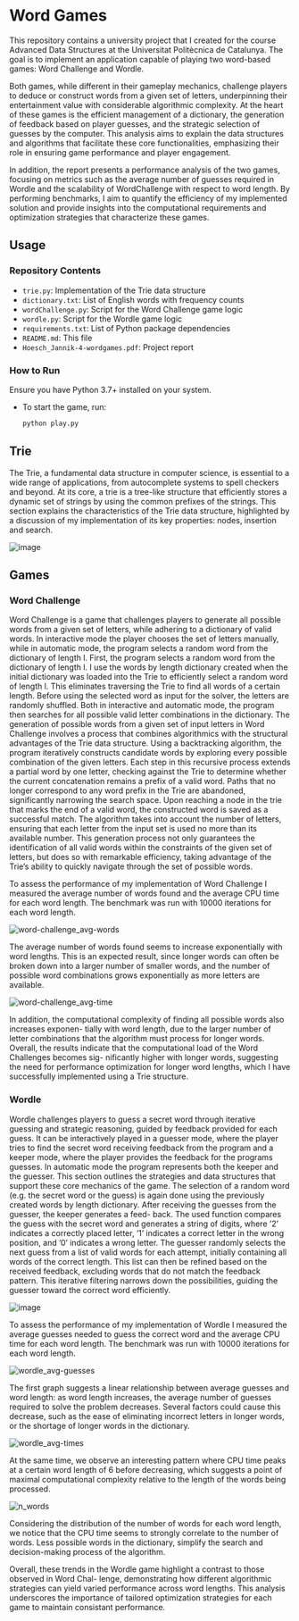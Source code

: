 # Word Games

This repository contains a university project that I created for the course Advanced Data Structures at the Universitat Politècnica de Catalunya. The goal is to implement an application capable of playing two word-based games: Word Challenge and Wordle. 

Both games, while different in their gameplay mechanics, challenge players to deduce or construct words from a given set of letters, underpinning their entertainment value with considerable algorithmic complexity. At the heart of these games is the efficient management of a dictionary, the generation of feedback based on player guesses, and the strategic selection of guesses by the computer. This analysis aims to explain the data structures and algorithms that facilitate these core functionalities, emphasizing their role in ensuring game performance and player engagement.

In addition, the report presents a performance analysis of the two games, focusing on metrics such as the average number of guesses required in Wordle and the scalability of WordChallenge with respect to word length. By performing benchmarks, I aim to quantify the efficiency of my implemented solution and provide insights into the computational requirements and optimization strategies that characterize these games.

## Usage
### Repository Contents
- `trie.py`: Implementation of the Trie data structure
- `dictionary.txt`: List of English words with frequency counts
- `wordChallenge.py`: Script for the Word Challenge game logic
- `wordle.py`: Script for the Wordle game logic
- `requirements.txt`: List of Python package dependencies
- `README.md`: This file
- `Hoesch_Jannik-4-wordgames.pdf`: Project report

### How to Run
Ensure you have Python 3.7+ installed on your system.

- To start the game, run:
    ```sh
    python play.py

## Trie
The Trie, a fundamental data structure in computer science, is essential to a wide range of applications, from autocomplete systems to spell checkers and beyond. At its core, a trie is a tree-like structure that efficiently stores a dynamic set of strings by using the common prefixes of the strings. This section explains the characteristics of the Trie data structure, highlighted by a discussion of my implementation of its key properties: nodes, insertion and search.

![image](https://github.com/user-attachments/assets/1c6d4a29-b1b9-4f63-8e4c-38b478a6dff7)


## Games
### Word Challenge
Word Challenge is a game that challenges players to generate all possible words from a given set of letters, while adhering to a dictionary of valid words.
In interactive mode the player chooses the set of letters manually, while in automatic mode, the program selects a random word from the dictionary of length l. First, the program selects a random word from the dictionary of length l. I use the words by length dictionary created when the initial dictionary was loaded into the Trie to efficiently select a random word of length l. This eliminates traversing the Trie to find all words of a certain length. Before using the selected word as input for the solver, the letters are randomly shuffled.
Both in interactive and automatic mode, the program then searches for all possible valid letter combinations in the dictionary. The generation of possible words from a given set of input letters in Word Challenge involves a process that combines algorithmics with the structural advantages of the Trie data structure. Using a backtracking algorithm, the program iteratively constructs candidate words by exploring every possible combination of the given letters. Each step in this recursive process extends a partial word by one letter, checking against the Trie to determine whether the current concatenation remains a prefix of a valid word. Paths that no longer correspond to any word prefix in the Trie are abandoned, significantly narrowing the search space. Upon reaching a node in the trie that marks the end of a valid word, the constructed word is saved as a successful match. The algorithm takes into account the number of letters, ensuring that each letter from the input set is used no more than its available number. This generation process not only guarantees the identification of all valid words within the constraints of the given set of letters, but does so with remarkable efficiency, taking advantage of the Trie’s ability to quickly navigate
through the set of possible words.

To assess the performance of my implementation of Word Challenge I measured the average number of words found and the average CPU time for each word length. The benchmark was run with 10000 iterations for each word length.

![word-challenge_avg-words](https://github.com/user-attachments/assets/c2c7a87f-6ba1-4e8b-b840-f3d827368ca1)

The average number of words found seems to increase exponentially with word lengths. This is an expected result, since longer words can often be broken down into a larger number of smaller words, and the number of possible word combinations grows exponentially as more letters are available.

![word-challenge_avg-time](https://github.com/user-attachments/assets/c248645f-c0d8-42fc-a690-abfd2b279b1b)

In addition, the computational complexity of finding all possible words also increases exponen- tially with word length, due to the larger number of letter combinations that the algorithm must process for longer words.
Overall, the results indicate that the computational load of the Word Challenges becomes sig- nificantly higher with longer words, suggesting the need for performance optimization for longer word lengths, which I have successfully implemented using a Trie structure.

### Wordle
Wordle challenges players to guess a secret word through iterative guessing and strategic reasoning, guided by feedback provided for each guess. It can be interactively played in a guesser mode, where the player tries to find the secret word receiving feedback from the program and a keeper mode, where the player provides the feedback for the programs guesses. In automatic mode the program represents both the keeper and the guesser. This section outlines the strategies and data structures that support these core mechanics of the game.
The selection of a random word (e.g. the secret word or the guess) is again done using the previously created words by length dictionary.
After receiving the guesses from the guesser, the keeper generates a feed- back. The used function compares the guess with the secret word and generates a string of digits, where ’2’ indicates a correctly placed letter, ’1’ indicates a correct letter in the wrong position, and ’0’ indicates a wrong letter.
The guesser randomly selects the next guess from a list of valid words for each attempt, initially containing all words of the correct length. This list can then be refined based on the received feedback, excluding words that do not match the feedback pattern. This iterative filtering narrows down the possibilities, guiding the guesser toward the correct word efficiently.

![image](https://github.com/user-attachments/assets/29c96519-99ca-45f3-ab83-cd0852c827bf)

To assess the performance of my implementation of Wordle I measured the average guesses needed to guess the correct word and the average CPU time for each word length. The benchmark was run with 10000 iterations for each word length.

![wordle_avg-guesses](https://github.com/user-attachments/assets/15047106-95fd-4496-a107-003831595503)

The first graph suggests a linear relationship between average guesses and word length: as word length increases, the average number of guesses required to solve the problem decreases. Several factors could cause this decrease, such as the ease of eliminating incorrect letters in longer words, or the shortage of longer words in the dictionary.

![wordle_avg-times](https://github.com/user-attachments/assets/1fe6f6c5-bf77-42d9-8d8e-68f2aa14a6ac)

At the same time, we observe an interesting pattern where CPU time peaks at a certain word length of 6 before decreasing, which suggests a point of maximal computational complexity relative to the length of the words being processed. 

![n_words](https://github.com/user-attachments/assets/1b98b949-835f-4bfb-8a7a-738d8a5bbd07)

Considering the distribution of the number of words for each word length, we notice that the CPU time seems to strongly correlate to the number of words. Less possible words in the dictionary, simplify the search and decision-making process of the algorithm.

Overall, these trends in the Wordle game highlight a contrast to those observed in Word Chal- lenge, demonstrating how different algorithmic strategies can yield varied performance across word lengths. This analysis underscores the importance of tailored optimization strategies for each game to maintain consistant performance.

